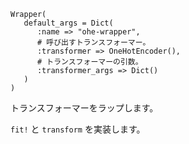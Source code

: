 ```
Wrapper(
   default_args = Dict(
      :name => "ohe-wrapper",
      # 呼び出すトランスフォーマー。
      :transformer => OneHotEncoder(),
      # トランスフォーマーの引数。
      :transformer_args => Dict()
   )
)
```

トランスフォーマーをラップします。

`fit!` と `transform` を実装します。
